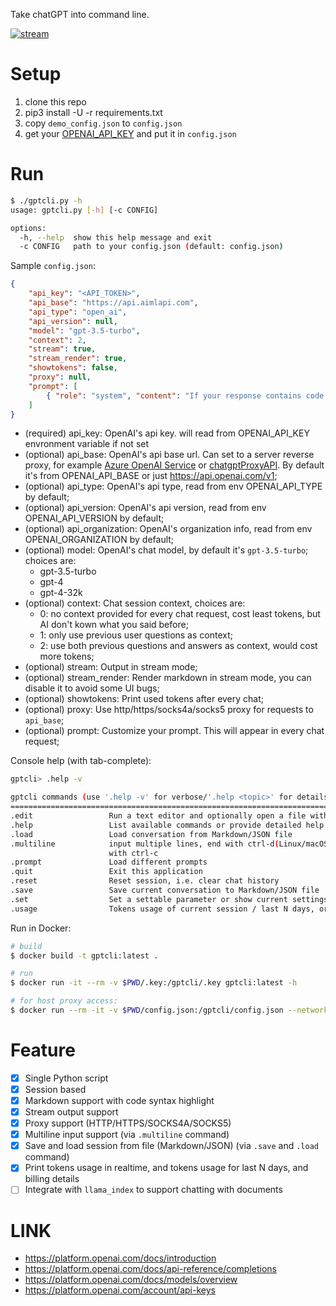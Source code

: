 Take chatGPT into command line.

[![stream](./stream.svg)][vid]

# Setup

1. clone this repo
2. pip3 install -U -r requirements.txt
3. copy `demo_config.json` to `config.json`
4. get your [OPENAI_API_KEY][key] and put it in `config.json`

# Run

```sh
$ ./gptcli.py -h
usage: gptcli.py [-h] [-c CONFIG]

options:
  -h, --help  show this help message and exit
  -c CONFIG   path to your config.json (default: config.json)
```

Sample `config.json`:
```json
{
    "api_key": "<API_TOKEN>",
    "api_base": "https://api.aimlapi.com",
    "api_type": "open_ai",
    "api_version": null,
    "model": "gpt-3.5-turbo",
    "context": 2,
    "stream": true,
    "stream_render": true,
    "showtokens": false,
    "proxy": null,
    "prompt": [
        { "role": "system", "content": "If your response contains code, show with syntax highlight, for example ```js\ncode\n```" }
    ]
}
```

- (required) api_key: OpenAI's api key. will read from OPENAI_API_KEY envronment variable if not set
- (optional) api_base: OpenAI's api base url. Can set to a server reverse proxy, for example [Azure OpenAI Service](https://learn.microsoft.com/en-us/azure/cognitive-services/openai/chatgpt-quickstart) or [chatgptProxyAPI](https://github.com/x-dr/chatgptProxyAPI). By default it's from OPENAI_API_BASE or just <https://api.openai.com/v1>;
- (optional) api_type: OpenAI's api type, read from env OPENAI_API_TYPE by default;
- (optional) api_version: OpenAI's api version, read from env OPENAI_API_VERSION by default;
- (optional) api_organization: OpenAI's organization info, read from env OPENAI_ORGANIZATION by default;
- (optional) model: OpenAI's chat model, by default it's `gpt-3.5-turbo`; choices are:
  - gpt-3.5-turbo
  - gpt-4
  - gpt-4-32k
- (optional) context: Chat session context, choices are:
  - 0: no context provided for every chat request, cost least tokens, but AI don't kown what you said before;
  - 1: only use previous user questions as context;
  - 2: use both previous questions and answers as context, would cost more tokens;
- (optional) stream: Output in stream mode;
- (optional) stream_render: Render markdown in stream mode, you can disable it to avoid some UI bugs;
- (optional) showtokens: Print used tokens after every chat;
- (optional) proxy: Use http/https/socks4a/socks5 proxy for requests to `api_base`;
- (optional) prompt: Customize your prompt. This will appear in every chat request;

Console help (with tab-complete):
```sh
gptcli> .help -v

gptcli commands (use '.help -v' for verbose/'.help <topic>' for details):
======================================================================================================
.edit                 Run a text editor and optionally open a file with it
.help                 List available commands or provide detailed help for a specific command
.load                 Load conversation from Markdown/JSON file
.multiline            input multiple lines, end with ctrl-d(Linux/macOS) or ctrl-z(Windows). Cancel
                      with ctrl-c
.prompt               Load different prompts
.quit                 Exit this application
.reset                Reset session, i.e. clear chat history
.save                 Save current conversation to Markdown/JSON file
.set                  Set a settable parameter or show current settings of parameters
.usage                Tokens usage of current session / last N days, or print detail billing info
```

Run in Docker:

```sh
# build
$ docker build -t gptcli:latest .

# run
$ docker run -it --rm -v $PWD/.key:/gptcli/.key gptcli:latest -h

# for host proxy access:
$ docker run --rm -it -v $PWD/config.json:/gptcli/config.json --network host gptcli:latest -c /gptcli/config.json
```

# Feature

- [x] Single Python script
- [x] Session based
- [x] Markdown support with code syntax highlight
- [x] Stream output support
- [x] Proxy support (HTTP/HTTPS/SOCKS4A/SOCKS5)
- [x] Multiline input support (via `.multiline` command)
- [x] Save and load session from file (Markdown/JSON) (via `.save` and `.load` command)
- [x] Print tokens usage in realtime, and tokens usage for last N days, and billing details
- [ ] Integrate with `llama_index` to support chatting with documents

# LINK

- https://platform.openai.com/docs/introduction
- https://platform.openai.com/docs/api-reference/completions
- https://platform.openai.com/docs/models/overview
- https://platform.openai.com/account/api-keys

[vid]: https://asciinema.org/a/568859
[key]: https://aimlapi.com/app/keys
